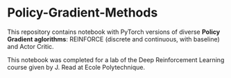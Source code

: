 # Policy-Gradient-Methods
This repository contains notebook with PyTorch versions of diverse **Policy Gradient aglorithms**: REINFORCE (discrete and continuous, with baseline) and Actor Critic.

This notebook was completed for a lab of the Deep Reinforcement Learning course given by J. Read at Ecole Polytechnique.
